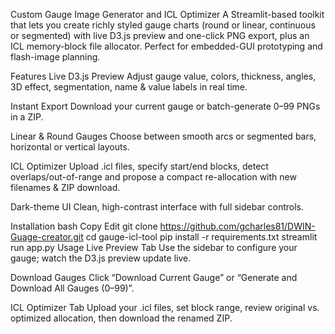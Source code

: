 Custom Gauge Image Generator and ICL Optimizer
A Streamlit-based toolkit that lets you create richly styled gauge charts (round or linear, continuous or segmented) with live D3.js preview and one-click PNG export, plus an ICL memory-block file allocator. Perfect for embedded-GUI prototyping and flash-image planning.

Features
Live D3.js Preview
Adjust gauge value, colors, thickness, angles, 3D effect, segmentation, name & value labels in real time.

Instant Export
Download your current gauge or batch-generate 0–99 PNGs in a ZIP.

Linear & Round Gauges
Choose between smooth arcs or segmented bars, horizontal or vertical layouts.

ICL Optimizer
Upload .icl files, specify start/end blocks, detect overlaps/out-of-range and propose a compact re-allocation with new filenames & ZIP download.

Dark-theme UI
Clean, high-contrast interface with full sidebar controls.

Installation
bash
Copy
Edit
git clone https://github.com/gcharles81/DWIN-Guage-creator.git
cd gauge-icl-tool
pip install -r requirements.txt
streamlit run app.py
Usage
Live Preview Tab
Use the sidebar to configure your gauge; watch the D3.js preview update live.

Download Gauges
Click “Download Current Gauge” or “Generate and Download All Gauges (0–99)”.

ICL Optimizer Tab
Upload your .icl files, set block range, review original vs. optimized allocation, then download the renamed ZIP.
